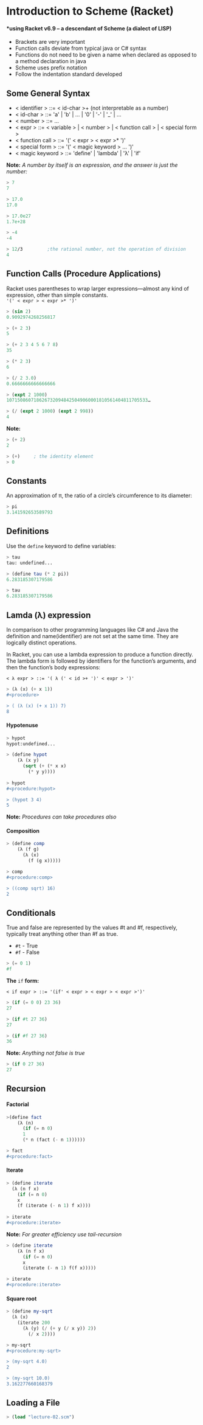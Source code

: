 # Introduction to Scheme (Racket) #

#### *using Racket v6.9 – a descendant of Scheme (a dialect of LISP) ####

-   Brackets are very important
-   Function calls deviate from typical java or C# syntax
-   Functions do not need to be given a name when declared as opposed to
    a method declaration in java
-   Scheme uses prefix notation
-   Follow the indentation standard developed

## Some General Syntax ##
- < identifier > ::= < id-char >+    (not interpretable as a number)
- < id-char > ::= 'a' | 'b' | ... | '0' | '-' | '_' | ...
- < number > ::= ...
- < expr > ::= < variable > | < number > | < function call > | < special form >
- < function call > ::= '(' < expr > < expr >* ')'
- < special form > ::= '(' < magic keyword > ... ')'
- < magic keyword > ::= 'define' | 'lambda' | 'λ' | 'if'

**Note:** _A number by itself is an expression, and the answer is just the number:_ 

```Scheme 
> 7
7

> 17.0
17.0

> 17.0e27
1.7e+28

> -4
-4

> 12/3         ;the rational number, not the operation of division
4
```

## Function Calls (Procedure Applications) ##

Racket uses parentheses to wrap larger expressions—almost any kind of
expression, other than simple constants.\
	`'(' < expr > < expr >* ')'`

```Scheme
> (sin 2)
0.9092974268256817

> (+ 2 3)
5

> (+ 2 3 4 5 6 7 8)
35

> (* 2 3)
6

> (/ 2 3.0)
0.6666666666666666

> (expt 2 1000)
1071508607186267320948425049060001810561404811705533…

> (/ (expt 2 1000) (expt 2 998))
4

```

**Note:**

```Scheme
> (+ 2)    
2

> (+)     ; the identity element
> 0
```

## Constants ##

An approximation of π, the ratio of a circle’s circumference to its
diameter:
```Scheme
> pi
3.141592653589793
```

## Definitions ##

Use the `define` keyword to define variables:

```Scheme
> tau
tau: undefined...

> (define tau (* 2 pi))
6.283185307179586

> tau
6.283185307179586
```

## Lamda (λ) expression ##

In comparison to other programming languages like C# and Java the
definition and name(identifier) are not set at the same time. They are
logically distinct operations.

In Racket, you can use a lambda expression
to produce a function directly.
The lambda form is followed by identifiers for the function’s arguments, and then the
function’s body expressions:

`< λ expr > ::= '( λ (' < id >+ ')' < expr > ')'`

```Scheme
> (λ (x) (+ x 1))
#<procedure>

> ( (λ (x) (+ x 1)) 7)
8
```

#### Hypotenuse ####

```Scheme
> hypot
hypot:undefined...

> (define hypot
    (λ (x y)
      (sqrt (+ (* x x)
        (* y y))))
        
> hypot
#<procedure:hypot>

> (hypot 3 4)
5
```
**Note:** _Procedures can take procedures also_

#### Composition ####

```Scheme
> (define comp
    (λ (f g)
      (λ (x)
        (f (g x)))))

> comp
#<procedure:comp>

> ((comp sqrt) 16)
2
```

## Conditionals ##
True and false are represented by
the values \#t and \#f, respectively, typically treat anything other than #f as true.

- `#t` - True
- `#f` - False

```Scheme
> (= 0 1)
#f
```

**The** `if` **form:**

`< if expr > ::= '(if' < expr > < expr > < expr >')'`


```Scheme
> (if (= 0 0) 23 36)
27

> (if #t 27 36)
27

> (if #f 27 36)
36
```

**Note:** _Anything not false is true_

```Scheme
> (if 0 27 36)
27
```

## Recursion ##

#### Factorial ####

```Scheme
>(define fact
    (λ (n)
      (if (= n 0)
      1
      (* n (fact (- n 1))))))

> fact
#<procedure:fact>
```

#### Iterate ####

```Scheme
> (define iterate
  (λ (n f x)
    (if (= n 0)
    x
    (f (iterate (- n 1) f x))))
    
> iterate
#<procedure:iterate>
```

**Note:** _For greater efficiency use tail-recursion_ 

```Scheme 
> (define iterate
    (λ (n f x)
      (if (= n 0)
      x
      (iterate (- n 1) f(f x)))))

> iterate
#<procedure:iterate>
```

#### Square root ####

```Scheme
> (define my-sqrt
  (λ (x)
    (iterate 200
      (λ (y) (/ (+ y (/ x y)) 2))
        (/ x 2))))

> my-sqrt
#<procedure:my-sqrt>

> (my-sqrt 4.0)
2

> (my-sqrt 10.0)
3.162277660168379
```
## Loading a File ##
```Scheme
> (load "lecture-02.scm")
```
